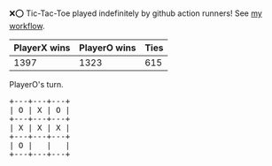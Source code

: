 :x::o: Tic-Tac-Toe played indefinitely by github action runners! See [my workflow](.github/workflows/play.yaml).

|PlayerX wins|PlayerO wins|Ties|
|-|-|-|
|1397|1323|615|

PlayerO's turn.

<pre>
+---+---+---+
| O | X | O |
+---+---+---+
| X | X | X |
+---+---+---+
| O |   |   |
+---+---+---+
</pre>